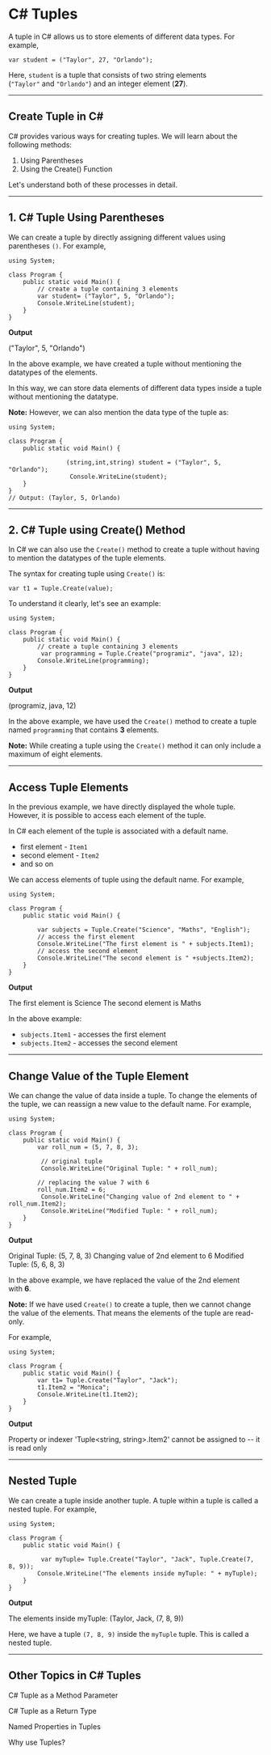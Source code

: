 # C# Tuples

A tuple in C# allows us to store elements of different data types. For example,

```
var student = ("Taylor", 27, "Orlando");
```

Here, `student` is a tuple that consists of two string elements (`"Taylor"` and `"Orlando"`) and an integer element (**27**).

---

## Create Tuple in C#

C# provides various ways for creating tuples. We will learn about the following methods:

1. Using Parentheses
2. Using the Create() Function

Let's understand both of these processes in detail.

---

## 1. C# Tuple Using Parentheses

We can create a tuple by directly assigning different values using parentheses `()`. For example,

```
using System;

class Program {
    public static void Main() {
        // create a tuple containing 3 elements
        var student= ("Taylor", 5, "Orlando");
        Console.WriteLine(student);
    }
}
```

**Output**

("Taylor", 5, "Orlando")

In the above example, we have created a tuple without mentioning the datatypes of the elements.

In this way, we can store data elements of different data types inside a tuple without mentioning the datatype.

**Note:** However, we can also mention the data type of the tuple as:

```
using System;

class Program {
	public static void Main() {
	    
                (string,int,string) student = ("Taylor", 5, "Orlando"); 
                 Console.WriteLine(student);
	}
}
// Output: (Taylor, 5, Orlando)
```

---

## 2. C# Tuple using Create() Method

In C# we can also use the `Create()` method to create a tuple without having to mention the datatypes of the tuple elements.

The syntax for creating tuple using `Create()` is:

```
var t1 = Tuple.Create(value);
```

To understand it clearly, let's see an example:

```
using System;
					
class Program {
    public static void Main() {
        // create a tuple containing 3 elements 
         var programming = Tuple.Create("programiz", "java", 12);
        Console.WriteLine(programming);
    }
}
```

**Output**

(programiz, java, 12)

In the above example, we have used the `Create()` method to create a tuple named `programming` that contains **3** elements.

**Note:** While creating a tuple using the `Create()` method it can only include a maximum of eight elements.

---

## Access Tuple Elements

In the previous example, we have directly displayed the whole tuple. However, it is possible to access each element of the tuple.

In C# each element of the tuple is associated with a default name.

- first element - `Item1`
- second element - `Item2`
- and so on

We can access elements of tuple using the default name. For example,

```
using System;
					
class Program {
	public static void Main() {
	    
	    var subjects = Tuple.Create("Science", "Maths", "English");
        // access the first element 
        Console.WriteLine("The first element is " + subjects.Item1);
        // access the second element
        Console.WriteLine("The second element is " +subjects.Item2);
	}
}
```

**Output**

The first element is Science
The second element is Maths

In the above example:

- `subjects.Item1` - accesses the first element
- `subjects.Item2` - accesses the second element

---

## Change Value of the Tuple Element

We can change the value of data inside a tuple. To change the elements of the tuple, we can reassign a new value to the default name. For example,

```
using System;
					
class Program {
    public static void Main() {
        var roll_num = (5, 7, 8, 3);
	    
         // original tuple
         Console.WriteLine("Original Tuple: " + roll_num);
	    
        // replacing the value 7 with 6
        roll_num.Item2 = 6; 
         Console.WriteLine("Changing value of 2nd element to " + roll_num.Item2);
         Console.WriteLine("Modified Tuple: " + roll_num);
    }
}
```

**Output**

Original Tuple: (5, 7, 8, 3)
Changing value of 2nd element to 6
Modified Tuple: (5, 6, 8, 3)

In the above example, we have replaced the value of the 2nd element with **6**.

**Note:** If we have used `Create()` to create a tuple, then we cannot change the value of the elements. That means the elements of the tuple are read-only.

For example,

```
using System;

class Program {
	public static void Main() {
	    var t1= Tuple.Create("Taylor", "Jack");
	    t1.Item2 = "Monica";
	    Console.WriteLine(t1.Item2);
	}
}
```

**Output**

Property or indexer 'Tuple<string, string>.Item2' cannot be assigned to -- it is read only

---

## Nested Tuple

We can create a tuple inside another tuple. A tuple within a tuple is called a nested tuple. For example,

```
using System;
					
class Program {
    public static void Main() {
	    
         var myTuple= Tuple.Create("Taylor", "Jack", Tuple.Create(7, 8, 9));
        Console.WriteLine("The elements inside myTuple: " + myTuple); 
    }
}
```

**Output**

The elements inside myTuple: (Taylor, Jack, (7, 8, 9))   

Here, we have a tuple `(7, 8, 9)` inside the `myTuple` tuple. This is called a nested tuple.

---

## Other Topics in C# Tuples

C# Tuple as a Method Parameter

C# Tuple as a Return Type

Named Properties in Tuples

Why use Tuples?